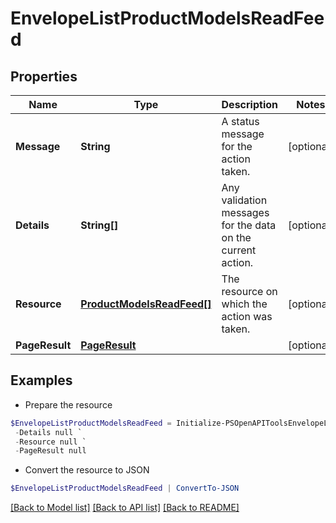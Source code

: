 # EnvelopeListProductModelsReadFeed
## Properties

Name | Type | Description | Notes
------------ | ------------- | ------------- | -------------
**Message** | **String** | A status message for the action taken. | [optional] 
**Details** | **String[]** | Any validation messages for the data on the current action. | [optional] 
**Resource** | [**ProductModelsReadFeed[]**](ProductModelsReadFeed.md) | The resource on which the action was taken. | [optional] 
**PageResult** | [**PageResult**](PageResult.md) |  | [optional] 

## Examples

- Prepare the resource
```powershell
$EnvelopeListProductModelsReadFeed = Initialize-PSOpenAPIToolsEnvelopeListProductModelsReadFeed  -Message null `
 -Details null `
 -Resource null `
 -PageResult null
```

- Convert the resource to JSON
```powershell
$EnvelopeListProductModelsReadFeed | ConvertTo-JSON
```

[[Back to Model list]](../README.md#documentation-for-models) [[Back to API list]](../README.md#documentation-for-api-endpoints) [[Back to README]](../README.md)

